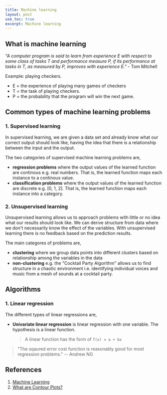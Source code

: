 ```yaml
---
title: Machine learning
layout: post
use_toc: true
excerpt: Machine learning
---
```


## What is machine learning

_"A computer program is said to learn from experience E with respect to some class of tasks T and performance measure P, if its performance at tasks in T, as measured by P, improves with experience E."_ - Tom Mitchell

Example: playing checkers.

- E = the experience of playing many games of checkers
- T = the task of playing checkers.
- P = the probability that the program will win the next game.

## Common types of machine learning problems

### 1. Supervised learning

In supervised learning, we are given a data set and already know what our correct output should look like, having the idea that there is a relationship between the input and the output.

The two categories of supervised machine learning problems are,

- **regression problems** where the output values of the learned function are continous e.g. real numbers. That is, the learned function maps each instance to a continous value.
- **classification problems** where the output values of the learned function are discrete e.g. [0, 1, 2]. That is, the learned function maps each instance into a category.

### 2. Unsupervised learning

Unsupervised learning allows us to approach problems with little or no idea what our results should look like. We can derive structure from data where we don't necessarily know the effect of the variables. With unsupervised learning there is no feedback based on the prediction results.

The main categores of problems are, 

- **clustering** where we group data points into different clusters based on relationship among the variables in the data
- **non-clustering** e.g. the "Cocktail Party Algorithm" allows us to find structure in a chaotic environment i.e. identifying individual voices and music from a mesh of sounds at a cocktail party.

## Algorithms

### 1. Linear regression

The different types of linear regressions are,

- **Univariate linear regression** is linear regression with one variable. The hypothesis is a linear function.
    > A linear function has the form of `f(x) = a + bx`

> "The sqaured error cost function is reasonably good for most regression problems."
> -- Andrew NG

## References

1. [Machine Learning](https://www.coursera.org/learn/machine-learning)
1. [What are Contour Plots?](https://www.statisticshowto.datasciencecentral.com/contour-plots/)

